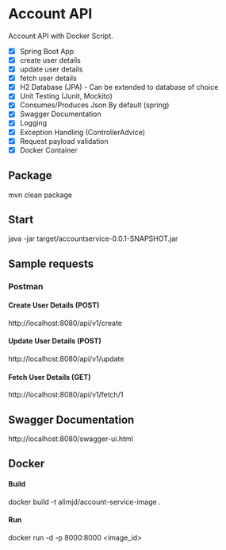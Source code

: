 # Account API 

Account API with Docker Script.

- [x] Spring Boot App
- [x] create user details
- [x] update user details
- [x] fetch user details
- [x] H2 Database (JPA) - Can be extended to database of choice
- [x] Unit Testing (Junit, Mockito)
- [x] Consumes/Produces Json By default (spring)
- [x] Swagger Documentation
- [x] Logging
- [x] Exception Handling (ControllerAdvice)
- [x] Request payload validation
- [x] Docker Container

## Package
mvn clean package

## Start
java -jar target/accountservice-0.0.1-SNAPSHOT.jar

## Sample requests
### Postman
#### Create User Details (POST)
http://localhost:8080/api/v1/create


#### Update User Details (POST)
http://localhost:8080/api/v1/update

#### Fetch User Details (GET)
http://localhost:8080/api/v1/fetch/1


## Swagger Documentation
http://localhost:8080/swagger-ui.html

## Docker
#### Build
docker build -t alimjd/account-service-image .

#### Run
docker run -d -p 8000:8000 <image_id>
